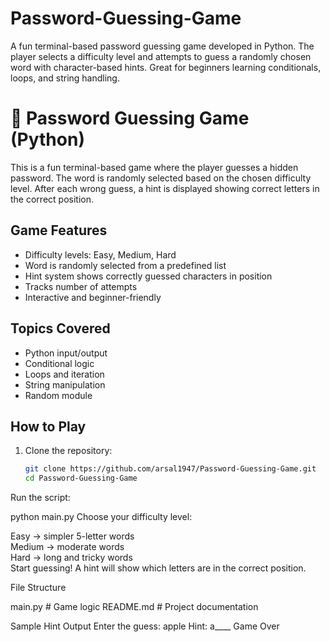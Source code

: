 # Password-Guessing-Game
A fun terminal-based password guessing game developed in Python. The player selects a difficulty level and attempts to guess a randomly chosen word with character-based hints. Great for beginners learning conditionals, loops, and string handling.

# 🔐 Password Guessing Game (Python)

This is a fun terminal-based game where the player guesses a hidden password. The word is randomly selected based on the chosen difficulty level. After each wrong guess, a hint is displayed showing correct letters in the correct position.

## Game Features

- Difficulty levels: Easy, Medium, Hard
- Word is randomly selected from a predefined list
- Hint system shows correctly guessed characters in position
- Tracks number of attempts
- Interactive and beginner-friendly

## Topics Covered

- Python input/output
- Conditional logic
- Loops and iteration
- String manipulation
- Random module

## How to Play

1. Clone the repository:
   ```bash
   git clone https://github.com/arsal1947/Password-Guessing-Game.git
   cd Password-Guessing-Game
Run the script:

python main.py
Choose your difficulty level:

Easy → simpler 5-letter words  
Medium → moderate words  
Hard → long and tricky words  
Start guessing! A hint will show which letters are in the correct position.

File Structure

main.py        # Game logic
README.md      # Project documentation

Sample Hint Output
Enter the guess: apple
Hint: a____
Game Over
